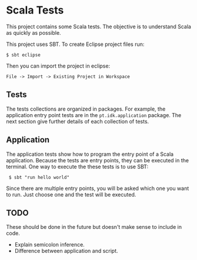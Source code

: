 # Scala Tests

This project contains some Scala tests. The objective is to understand Scala as
quickly as possible.

This project uses SBT. To create Eclipse project files run:

    $ sbt eclipse

Then you can import the project in eclipse:

    File -> Import -> Existing Project in Workspace

## Tests

The tests collections are organized in packages. For example, the application
entry point tests are in the `pt.idk.application` package. The next section
give further details of each collection of tests. 

## Application

The application tests show how to program the entry point of a Scala
application. Because the tests are entry points, they can be executed in the
terminal. One way to execute the these tests is to use SBT:

     $ sbt "run hello world"
     
Since there are multiple entry points, you will be asked which one you want to
run. Just choose one and the test will be executed. 

## TODO

These should be done in the future but doesn't make sense to include in code.
 - Explain semicolon inference.
 - Difference between application and script.
